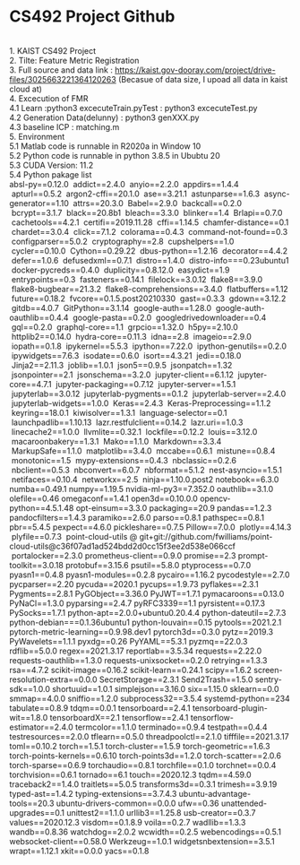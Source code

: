 # CS492 Project Github
<br/>1. KAIST CS492 Project 
<br/>2. Tilte: Feature Metric Registration
<br/>3. Full source and data link : https://kaist.gov-dooray.com/project/drive-files/3025663221364120263
(Becasue of data size, I upoad all data in kaist cloud at)
<br/>4. Excecution of FMR
<br/>4.1 Learn :python3 excecuteTrain.pyTest : python3 excecuteTest.py
<br/>4.2 Generation Data(delunny) : python3 genXXX.py
<br/>4.3 baseline ICP : matching.m
<br/>5. Environment
<br/>5.1 Matlab code is runnable in R2020a in Window 10
<br/>5.2 Python code is runnable in python 3.8.5 in Ububtu 20
<br/>5.3 CUDA Version: 11.2
<br/>5.4 Python pakage list
<br/>absl-py==0.12.0
&nbsp;addict==2.4.0
&nbsp;anyio==2.2.0
&nbsp;appdirs==1.4.4
&nbsp;apturl==0.5.2
&nbsp;argon2-cffi==20.1.0
&nbsp;ase==3.21.1
&nbsp;astunparse==1.6.3
&nbsp;async-generator==1.10
&nbsp;attrs==20.3.0
&nbsp;Babel==2.9.0
&nbsp;backcall==0.2.0
&nbsp;bcrypt==3.1.7
&nbsp;black==20.8b1
&nbsp;bleach==3.3.0
&nbsp;blinker==1.4
&nbsp;Brlapi==0.7.0
&nbsp;cachetools==4.2.1
&nbsp;certifi==2019.11.28
&nbsp;cffi==1.14.5
&nbsp;chamfer-distance==0.1
&nbsp;chardet==3.0.4
&nbsp;click==7.1.2
&nbsp;colorama==0.4.3
&nbsp;command-not-found==0.3
&nbsp;configparser==5.0.2
&nbsp;cryptography==2.8
&nbsp;cupshelpers==1.0
&nbsp;cycler==0.10.0
&nbsp;Cython==0.29.22
&nbsp;dbus-python==1.2.16
&nbsp;decorator==4.4.2
&nbsp;defer==1.0.6
&nbsp;defusedxml==0.7.1
&nbsp;distro==1.4.0
&nbsp;distro-info===0.23ubuntu1
&nbsp;docker-pycreds==0.4.0
&nbsp;duplicity==0.8.12.0
&nbsp;easydict==1.9
&nbsp;entrypoints==0.3
&nbsp;fasteners==0.14.1
&nbsp;filelock==3.0.12
&nbsp;flake8==3.9.0
&nbsp;flake8-bugbear==21.3.2
&nbsp;flake8-comprehensions==3.4.0
&nbsp;flatbuffers==1.12
&nbsp;future==0.18.2
&nbsp;fvcore==0.1.5.post20210330
&nbsp;gast==0.3.3
&nbsp;gdown==3.12.2
&nbsp;gitdb==4.0.7
&nbsp;GitPython==3.1.14
&nbsp;google-auth==1.28.0
&nbsp;google-auth-oauthlib==0.4.4
&nbsp;google-pasta==0.2.0
&nbsp;googledrivedownloader==0.4
&nbsp;gql==0.2.0
&nbsp;graphql-core==1.1
&nbsp;grpcio==1.32.0
&nbsp;h5py==2.10.0
&nbsp;httplib2==0.14.0
&nbsp;hydra-core==0.11.3
&nbsp;idna==2.8
&nbsp;imageio==2.9.0
&nbsp;iopath==0.1.8
&nbsp;ipykernel==5.5.3
&nbsp;ipython==7.22.0
&nbsp;ipython-genutils==0.2.0
&nbsp;ipywidgets==7.6.3
&nbsp;isodate==0.6.0
&nbsp;isort==4.3.21
&nbsp;jedi==0.18.0
&nbsp;Jinja2==2.11.3
&nbsp;joblib==1.0.1
&nbsp;json5==0.9.5
&nbsp;jsonpatch==1.32
&nbsp;jsonpointer==2.1
&nbsp;jsonschema==3.2.0
&nbsp;jupyter-client==6.1.12
&nbsp;jupyter-core==4.7.1
&nbsp;jupyter-packaging==0.7.12
&nbsp;jupyter-server==1.5.1
&nbsp;jupyterlab==3.0.12
&nbsp;jupyterlab-pygments==0.1.2
&nbsp;jupyterlab-server==2.4.0
&nbsp;jupyterlab-widgets==1.0.0
&nbsp;Keras==2.4.3
&nbsp;Keras-Preprocessing==1.1.2
&nbsp;keyring==18.0.1
&nbsp;kiwisolver==1.3.1
&nbsp;language-selector==0.1
&nbsp;launchpadlib==1.10.13
&nbsp;lazr.restfulclient==0.14.2
&nbsp;lazr.uri==1.0.3
&nbsp;linecache2==1.0.0
&nbsp;llvmlite==0.32.1
&nbsp;lockfile==0.12.2
&nbsp;louis==3.12.0
&nbsp;macaroonbakery==1.3.1
&nbsp;Mako==1.1.0
&nbsp;Markdown==3.3.4
&nbsp;MarkupSafe==1.1.0
&nbsp;matplotlib==3.4.0
&nbsp;mccabe==0.6.1
&nbsp;mistune==0.8.4
&nbsp;monotonic==1.5
&nbsp;mypy-extensions==0.4.3
&nbsp;nbclassic==0.2.6
&nbsp;nbclient==0.5.3
&nbsp;nbconvert==6.0.7
&nbsp;nbformat==5.1.2
&nbsp;nest-asyncio==1.5.1
&nbsp;netifaces==0.10.4
&nbsp;networkx==2.5
&nbsp;ninja==1.10.0.post2
  notebook==6.3.0
  numba==0.49.1
  numpy==1.19.5
  nvidia-ml-py3==7.352.0
  oauthlib==3.1.0
  olefile==0.46
  omegaconf==1.4.1
  open3d==0.10.0.0
  opencv-python==4.5.1.48
  opt-einsum==3.3.0
  packaging==20.9
  pandas==1.2.3
  pandocfilters==1.4.3
  paramiko==2.6.0
  parso==0.8.1
  pathspec==0.8.1
  pbr==5.4.5
  pexpect==4.6.0
  pickleshare==0.7.5
  Pillow==7.0.0
&nbsp;plotly==4.14.3
&nbsp;plyfile==0.7.3
&nbsp;point-cloud-utils @ git+git://github.com/fwilliams/point-cloud-utils@c36f07ad1ad524bdd2d0cc15f3ee2d538e066ccf
&nbsp;portalocker==2.3.0
  prometheus-client==0.9.0
  promise==2.3
  prompt-toolkit==3.0.18
  protobuf==3.15.6
  psutil==5.8.0
  ptyprocess==0.7.0
  pyasn1==0.4.8
  pyasn1-modules==0.2.8
  pycairo==1.16.2
  pycodestyle==2.7.0
  pycparser==2.20
  pycuda==2020.1
  pycups==1.9.73
  pyflakes==2.3.1
  Pygments==2.8.1
  PyGObject==3.36.0
  PyJWT==1.7.1
  pymacaroons==0.13.0
  PyNaCl==1.3.0
  pyparsing==2.4.7
  pyRFC3339==1.1
  pyrsistent==0.17.3
  PySocks==1.7.1
  python-apt==2.0.0+ubuntu0.20.4.4
  python-dateutil==2.7.3
  python-debian===0.1.36ubuntu1
  python-louvain==0.15
  pytools==2021.2.1
  pytorch-metric-learning==0.9.98.dev1
  pytorch3d==0.3.0
  pytz==2019.3
  PyWavelets==1.1.1
  pyxdg==0.26
  PyYAML==5.3.1
  pyzmq==22.0.3
  rdflib==5.0.0
  regex==2021.3.17
  reportlab==3.5.34
  requests==2.22.0
  requests-oauthlib==1.3.0
  requests-unixsocket==0.2.0
  retrying==1.3.3
  rsa==4.7.2
  scikit-image==0.16.2
  scikit-learn==0.24.1
  scipy==1.6.2
  screen-resolution-extra==0.0.0
  SecretStorage==2.3.1
  Send2Trash==1.5.0
  sentry-sdk==1.0.0
  shortuuid==1.0.1
  simplejson==3.16.0
  six==1.15.0
  sklearn==0.0
  smmap==4.0.0
  sniffio==1.2.0
  subprocess32==3.5.4
  systemd-python==234
  tabulate==0.8.9
  tdqm==0.0.1
  tensorboard==2.4.1
  tensorboard-plugin-wit==1.8.0
  tensorboardX==2.1
  tensorflow==2.4.1
  tensorflow-estimator==2.4.0
  termcolor==1.1.0
  terminado==0.9.4
  testpath==0.4.4
  testresources==2.0.0
  tflearn==0.5.0
  threadpoolctl==2.1.0
  tifffile==2021.3.17
  toml==0.10.2
  torch==1.5.1
  torch-cluster==1.5.9
  torch-geometric==1.6.3
  torch-points-kernels==0.6.10
  torch-points3d==1.2.0
  torch-scatter==2.0.6
  torch-sparse==0.6.9
  torchaudio==0.8.1
  torchfile==0.1.0
  torchnet==0.0.4
  torchvision==0.6.1
  tornado==6.1
  touch==2020.12.3
  tqdm==4.59.0
  traceback2==1.4.0
  traitlets==5.0.5
  transforms3d==0.3.1
  trimesh==3.9.19
  typed-ast==1.4.2
  typing-extensions==3.7.4.3
  ubuntu-advantage-tools==20.3
  ubuntu-drivers-common==0.0.0
  ufw==0.36
  unattended-upgrades==0.1
  unittest2==1.1.0
  urllib3==1.25.8
  usb-creator==0.3.7
  values==2020.12.3
  visdom==0.1.8.9
  voila==0.2.7
  wadllib==1.3.3
  wandb==0.8.36
  watchdog==2.0.2
  wcwidth==0.2.5
  webencodings==0.5.1
  websocket-client==0.58.0
  Werkzeug==1.0.1
  widgetsnbextension==3.5.1
  wrapt==1.12.1
  xkit==0.0.0
  yacs==0.1.8
